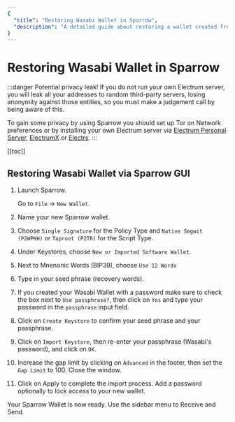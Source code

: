 ```yaml
---
{
  "title": "Restoring Wasabi Wallet in Sparrow",
  "description": "A detailed guide about restoring a wallet created from Wasabi to Sparrow. This is the Wasabi documentation, an archive of knowledge about the open-source, non-custodial and privacy-focused Bitcoin wallet for desktop."
}
---
```


# Restoring Wasabi Wallet in Sparrow

:::danger Potential privacy leak!
If you do not run your own Electrum server, you will leak all your addresses to random third-party servers, losing anonymity against those entities, so you must make a judgement call by being aware of this.

To gain some privacy by using Sparrow you should set up Tor on Network preferences or by installing your own Electrum server via [Electrum Personal Server](https://github.com/chris-belcher/electrum-personal-server), [ElectrumX](https://github.com/kyuupichan/electrumx) or [Electrs](https://github.com/romanz/electrs).
:::

[[toc]]

## Restoring Wasabi Wallet via Sparrow GUI

1. Launch Sparrow.

	Go to `File` -> `New Wallet`.

2. Name your new Sparrow wallet.

3. Choose `Single Signature` for the Policy Type and `Native Segwit (P2WPKH)` or  `Taproot (P2TR)` for the Script Type.

4. Under Keystores, choose `New or Imported Software Wallet`.

5. Next to Mnenonic Words (BIP39), choose `Use 12 Words`

6. Type in your seed phrase (recovery words).

7. If you created your Wasabi Wallet with a password make sure to check the box next to `Use passphrase?`, then click on `Yes` and type your password in the `passphrase` input field.

8. Click on `Create Keystore` to confirm your seed phrase and your passphrase.

9. Click on `Import Keystore`, then re-enter your passphrase (Wasabi's password), and click on `OK`.

11. Increase the gap limit by clicking on `Advanced` in the footer, then set the `Gap Limit` to 100. Close the window.

12. Click on Apply to complete the import process. Add a password optionally to lock access to your new wallet.

Your Sparrow Wallet is now ready. Use the sidebar menu to Receive and Send. 
